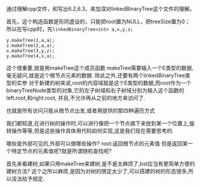 通过理解cpp文件，和写出6.2,6.3，来加深对linkedBinaryTree这个文件的理解。

首先，这个构造函数是形同虚设的，只能把root置为NULL，把treeSize置为0；
所以在写cpp时，先`linkedBinaryTree<int> a,x,y,z;`

```
y.makeTree(1,a,a);
z.makeTree(2,a,a);
x.makeTree(3,y,z);
y.makeTree(4,x,a);
```
这个很重要,就是用makeTree这个成员函数
makeTree需要输入一个E类型的数据,毫无疑问,就是这个根节点元素的数据.
除此之外,还要有两个linkedBinaryTree类型的实参
对于新建的树来说,root的内容域就是这个E类型的数据,而root作为一个binaryTreeNode类型的对象,它的左子树域和右子树域分别为输入这个函数的left.root,和right.root,
并且,不允许再从之前的地方来访问了.

也就是所有访问只能从根节点出发,或者用提供的那四种遍历方式

我们都知道,在进行树的操作时,可以进行像把一个节点摘下来放到某一个位置上,旋转操作等等,但是这些操作具体用代码如何实现,这是我们现在需要思考的.

哪些是外部可见的,外部可以做哪些操作?
root:返回根节点的元素值
但是返回某一个特定节点的元素值呢?就是所谓随机查找呢?

首先来看建树,如果只用makeTree来建树,是不是太麻烦了,bst应当有更简单方便的建树方法?
这个之所以麻烦,是因为对树的限定太少了,可以搭建的树的形态很多,所以没法给予规定.
